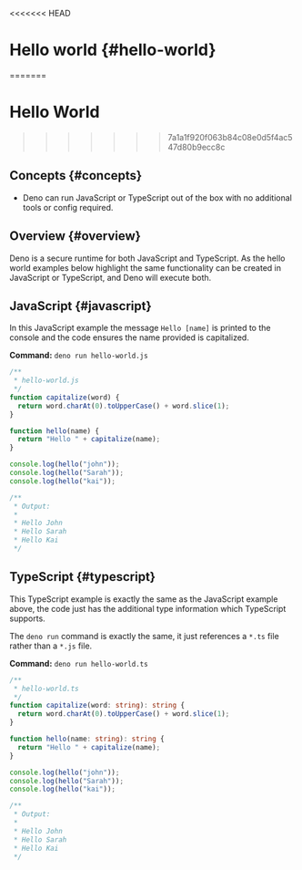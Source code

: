 <<<<<<< HEAD
# Hello world {#hello-world}
=======
# Hello World
>>>>>>> 7a1a1f920f063b84c08e0d5f4ac547d80b9ecc8c

## Concepts {#concepts}

- Deno can run JavaScript or TypeScript out of the box with no additional tools
  or config required.

## Overview {#overview}

Deno is a secure runtime for both JavaScript and TypeScript. As the hello world
examples below highlight the same functionality can be created in JavaScript or
TypeScript, and Deno will execute both.

## JavaScript {#javascript}

In this JavaScript example the message `Hello [name]` is printed to the console
and the code ensures the name provided is capitalized.

**Command:** `deno run hello-world.js`

```js
/**
 * hello-world.js
 */
function capitalize(word) {
  return word.charAt(0).toUpperCase() + word.slice(1);
}

function hello(name) {
  return "Hello " + capitalize(name);
}

console.log(hello("john"));
console.log(hello("Sarah"));
console.log(hello("kai"));

/**
 * Output:
 *
 * Hello John
 * Hello Sarah
 * Hello Kai
 */
```

## TypeScript {#typescript}

This TypeScript example is exactly the same as the JavaScript example above, the
code just has the additional type information which TypeScript supports.

The `deno run` command is exactly the same, it just references a `*.ts` file
rather than a `*.js` file.

**Command:** `deno run hello-world.ts`

```ts
/**
 * hello-world.ts
 */
function capitalize(word: string): string {
  return word.charAt(0).toUpperCase() + word.slice(1);
}

function hello(name: string): string {
  return "Hello " + capitalize(name);
}

console.log(hello("john"));
console.log(hello("Sarah"));
console.log(hello("kai"));

/**
 * Output:
 *
 * Hello John
 * Hello Sarah
 * Hello Kai
 */
```
